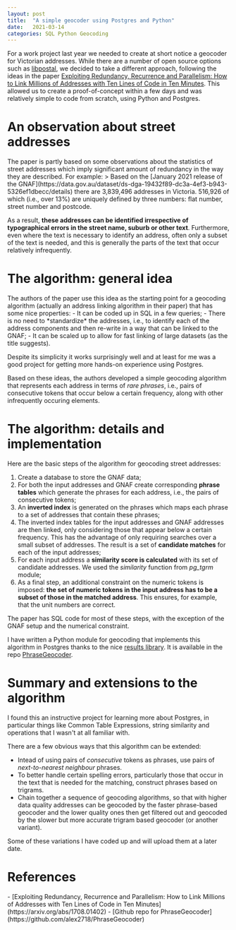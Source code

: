 ```yaml
---
layout: post
title:  "A simple geocoder using Postgres and Python"
date:   2021-03-14
categories: SQL Python Geocoding
---
```


For a work project last year we needed to create at short notice a geocoder for Victorian addresses. While there are a number of open source options such as [libpostal](https://github.com/openvenues/libpostal), we decided to take a different approach, following the ideas in the paper [Exploiting Redundancy, Recurrence and Parallelism: How to Link Millions of Addresses with Ten Lines of Code in Ten Minutes](https://arxiv.org/abs/1708.01402). This allowed us to create a proof-of-concept within a few days and was relatively simple to code from scratch, using Python and Postgres.

<h1>An observation about street addresses</h1>
The paper is partly based on some observations about the statistics of street addresses which imply significant amount of redundancy in the way they are described. For example:
> Based on the [January 2021 release of the GNAF](https://data.gov.au/dataset/ds-dga-19432f89-dc3a-4ef3-b943-5326ef1dbecc/details) there are 3,839,496 addresses in Victoria. 516,926 of which (i.e., over 13%) are uniquely defined by three numbers: flat number, street number and postcode. 

As a result, **these addresses can be identified irrespective of typographical errors in the street name, suburb or other text**. Furthermore, even where the text is necessary to identify an address, often only a subset of the text is needed, and this is generally the parts of the text that occur relatively infrequently.

<h1>The algorithm: general idea</h1>
The authors of the paper use this idea as the starting point for a geocoding algorithm (actually an address linking algorithm in their paper) that has some nice properties:
- It can be coded up in SQL in a few queries;
- There is no need to *standardize* the addresses, i.e., to identify each of the address components and then re-write in a way that can be linked to the GNAF;
- It can be scaled up to allow for fast linking of large datasets (as the title suggests).

Despite its simplicity it works surprisingly well and at least for me was a good project for getting more hands-on experience using Postgres. 

Based on these ideas, the authors developed a simple geocoding algorithm that represents each address in terms of *rare phrases*, i.e., pairs of consecutive tokens that occur below a certain frequency, along with other infrequently occuring elements. 

<h1>The algorithm: details and implementation</h1>

Here are the basic steps of the algorithm for geocoding street addresses:

1. Create a database to store the GNAF data;
2. For both the input addresses and GNAF create corresponding **phrase tables** which generate the phrases for each address, i.e., the pairs of consecutive tokens;
3. An **inverted index** is generated on the phrases which maps each phrase to a set of addresses that contain these phrases;
4. The inverted index tables for the input addresses and GNAF addresses are then linked, only considering those that appear below a certain frequency. This has the advantage of only requiring searches over a small subset of addresses. The result is a set of **candidate matches** for each of the input addresses;
5. For each input address a **similarity score is calculated** with its set of candidate addresses. We used the *similarity* function from *pg_tgrm* module;
6. As a final step, an additional constraint on the numeric tokens is imposed: **the set of numeric tokens in the input address has to be a subset of those in the matched address**. This ensures, for example, that the unit numbers are correct.

The paper has SQL code for most of these steps, with the exception of the GNAF setup and the numerical constraint.

I have written a Python module for geocoding that implements this algorithm in Postgres thanks to the nice [results library](https://pypi.org/project/results/). It is available in the repo [PhraseGeocoder](https://github.com/alex2718/PhraseGeocoder).

<h1>Summary and extensions to the algorithm</h1>
I found this an instructive project for learning more about Postgres, in particular things like Common Table Expressions, string similarity and operations that I wasn't at all familiar with.

There are a few obvious ways that this algorithm can be extended:
- Intead of using pairs of *consecutive* tokens as phrases, use pairs of *next-to-nearest neighbour* phrases.
- To better handle certain spelling errors, particularly those that occur in the text that is needed for the matching, construct phrases based on trigrams.
- Chain together a sequence of geocoding algorithms, so that with higher data quality addresses can be geocoded by the faster phrase-based geocoder and the lower quality ones then get filtered out and geocoded by the slower but more accurate trigram based geocoder (or another variant).

Some of these variations I have coded up and will upload them at a later date.

<h1>References</h1>
- [Exploiting Redundancy, Recurrence and Parallelism: How to Link Millions of Addresses with Ten Lines of Code in Ten Minutes](https://arxiv.org/abs/1708.01402)
- [Github repo for PhraseGeocoder](https://github.com/alex2718/PhraseGeocoder)
